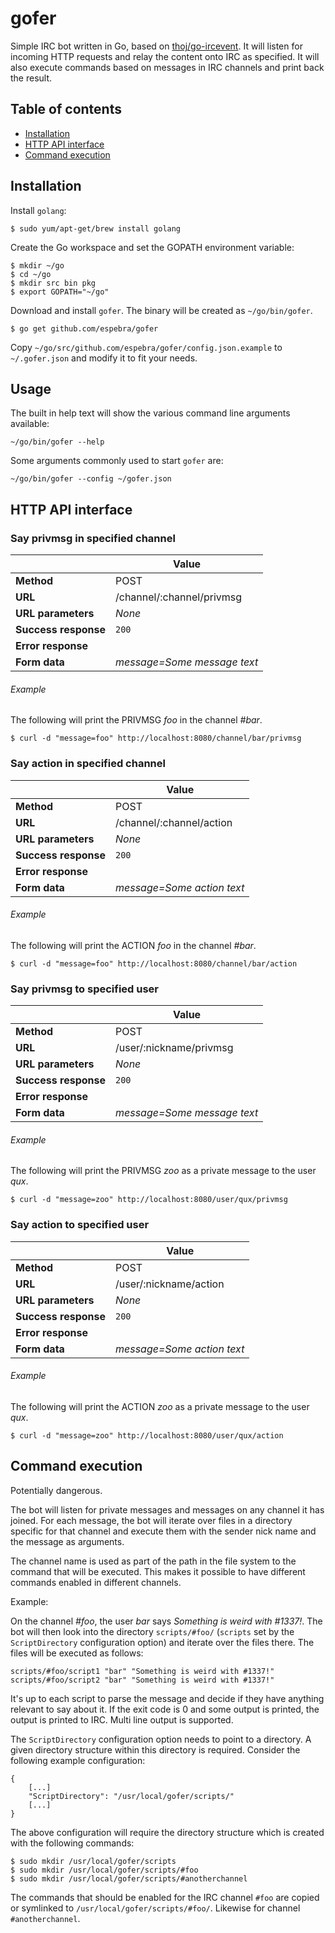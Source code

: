 # gofer

Simple IRC bot written in Go, based on [thoj/go-ircevent](https://github.com/thoj/go-ircevent). It will listen for incoming HTTP requests and relay the content onto IRC as specified. It will also execute commands based on messages in IRC channels and print back the result.

## Table of contents

* [Installation](#installation)
* [HTTP API interface](#http-api-interface)
* [Command execution](#command-execution)

## Installation

Install ``golang``:

```
$ sudo yum/apt-get/brew install golang
```

Create the Go workspace and set the GOPATH environment variable:

```
$ mkdir ~/go
$ cd ~/go
$ mkdir src bin pkg
$ export GOPATH="~/go"
```

Download and install ``gofer``. The binary will be created as ``~/go/bin/gofer``.

```
$ go get github.com/espebra/gofer
```

Copy ``~/go/src/github.com/espebra/gofer/config.json.example`` to ``~/.gofer.json`` and modify it to fit your needs.

## Usage

The built in help text will show the various command line arguments available:

```
~/go/bin/gofer --help
```

Some arguments commonly used to start ``gofer`` are:

```
~/go/bin/gofer --config ~/gofer.json
```

## HTTP API interface

### Say privmsg in specified channel

|                       | Value                 	|
| --------------------- | ----------------------------- |
| **Method**            | POST				|
| **URL**               | /channel/:channel/privmsg	|
| **URL parameters**    | *None*                	|
| **Success response**  | ``200``               	|
| **Error response**    |                       	|
| **Form data**         | *message=Some message text*	|

###### Example

The following will print the PRIVMSG *foo* in the channel *#bar*.

```
$ curl -d "message=foo" http://localhost:8080/channel/bar/privmsg
```

### Say action in specified channel

|                       | Value                 	|
| --------------------- | ----------------------------- |
| **Method**            | POST				|
| **URL**               | /channel/:channel/action	|
| **URL parameters**    | *None*                	|
| **Success response**  | ``200``               	|
| **Error response**    |                       	|
| **Form data**         | *message=Some action text*	|

###### Example

The following will print the ACTION *foo* in the channel *#bar*.

```
$ curl -d "message=foo" http://localhost:8080/channel/bar/action
```

### Say privmsg to specified user

|                       | Value                 	|
| --------------------- | ----------------------------- |
| **Method**            | POST				|
| **URL**               | /user/:nickname/privmsg	|
| **URL parameters**    | *None*                	|
| **Success response**  | ``200``               	|
| **Error response**    |                       	|
| **Form data**         | *message=Some message text*	|

###### Example

The following will print the PRIVMSG *zoo* as a private message to the user *qux*.

```
$ curl -d "message=zoo" http://localhost:8080/user/qux/privmsg
```

### Say action to specified user

|                       | Value                 	|
| --------------------- | ----------------------------- |
| **Method**            | POST				|
| **URL**               | /user/:nickname/action	|
| **URL parameters**    | *None*                	|
| **Success response**  | ``200``               	|
| **Error response**    |                       	|
| **Form data**         | *message=Some action text*	|

###### Example

The following will print the ACTION *zoo* as a private message to the user *qux*.

```
$ curl -d "message=zoo" http://localhost:8080/user/qux/action
```

## Command execution

Potentially dangerous.

The bot will listen for private messages and messages on any channel it has joined. For each message, the bot will iterate over files in a directory specific for that channel and execute them with the sender nick name and the message as arguments.

The channel name is used as part of the path in the file system to the command that will be executed. This makes it possible to have different commands enabled in different channels.

Example:

On the channel *#foo*, the user *bar* says *Something is weird with #1337!*. The bot will then look into the directory ``scripts/#foo/`` (``scripts`` set by the ``ScriptDirectory`` configuration option) and iterate over the files there. The files will be executed as follows:

```
scripts/#foo/script1 "bar" "Something is weird with #1337!"
scripts/#foo/script2 "bar" "Something is weird with #1337!"
```

It's up to each script to parse the message and decide if they have anything relevant to say about it. If the exit code is 0 and some output is printed, the output is printed to IRC. Multi line output is supported.

The ``ScriptDirectory`` configuration option needs to point to a directory. A given directory structure within this directory is required. Consider the following example configuration:

```
{
    [...]
    "ScriptDirectory": "/usr/local/gofer/scripts/"
    [...]
}
```

The above configuration will require the directory structure which is created with the following commands:

```
$ sudo mkdir /usr/local/gofer/scripts
$ sudo mkdir /usr/local/gofer/scripts/#foo
$ sudo mkdir /usr/local/gofer/scripts/#anotherchannel
```

The commands that should be enabled for the IRC channel ``#foo`` are copied or symlinked to ``/usr/local/gofer/scripts/#foo/``. Likewise for channel ``#anotherchannel``.
